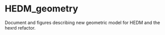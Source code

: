 HEDM_geometry
=============

Document and figures describing new geometric model for HEDM and the hexrd refactor.
